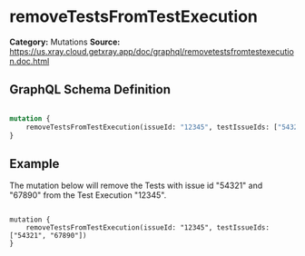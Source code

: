 # removeTestsFromTestExecution

**Category:** Mutations
**Source:** https://us.xray.cloud.getxray.app/doc/graphql/removetestsfromtestexecution.doc.html

## GraphQL Schema Definition

```graphql

mutation {
    removeTestsFromTestExecution(issueId: "12345", testIssueIds: ["54321", "67890"])
}

```

## Example

The mutation below will remove the Tests with issue id "54321" and "67890" from the Test Execution "12345".

```

mutation {
    removeTestsFromTestExecution(issueId: "12345", testIssueIds: ["54321", "67890"])
}

```